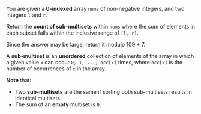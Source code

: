 You are given a **0-indexed** array `nums` of non-negative integers, and two integers `l` and `r`.

Return the **count of sub-multisets** within `nums` where the sum of elements in each subset falls within the inclusive range of `[l, r]`.

Since the answer may be large, return it modulo 109 + 7.

A **sub-multiset** is an **unordered** collection of elements of the array in which a given value `x` can occur `0, 1, ..., occ[x]` times, where `occ[x]` is the number of occurrences of `x` in the array.

**Note** that:

- Two **sub-multisets** are the same if sorting both sub-multisets results in identical multisets.
- The sum of an **empty** multiset is `0`.
